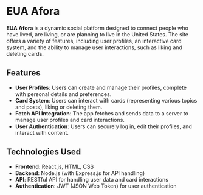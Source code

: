 # EUA Afora

**EUA Afora** is a dynamic social platform designed to connect people who have lived, are living, or are planning to live in the United States. The site offers a variety of features, including user profiles, an interactive card system, and the ability to manage user interactions, such as liking and deleting cards.

## Features

- **User Profiles**: Users can create and manage their profiles, complete with personal details and preferences.
- **Card System**: Users can interact with cards (representing various topics and posts), liking or deleting them.
- **Fetch API Integration**: The app fetches and sends data to a server to manage user profiles and card interactions.
- **User Authentication**: Users can securely log in, edit their profiles, and interact with content.
  
## Technologies Used

- **Frontend**: React.js, HTML, CSS
- **Backend**: Node.js (with Express.js for API handling)
- **API**: RESTful API for handling user data and card interactions
- **Authentication**: JWT (JSON Web Token) for user authentication


